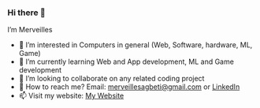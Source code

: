 ### Hi there 👋

I’m Merveilles

- 👀 I’m interested in Computers in general (Web, Software, hardware, ML, Game)
- 🌱 I’m currently learning Web and App development, ML and Game development
- 💞️ I’m looking to collaborate on any related coding project
- 💬 How to reach me?  Email: merveillesagbeti@gmail.com or [LinkedIn](https://www.linkedin.com/in/merveilles-agbeti-messan-3bb03b1ba/)
- 📫 Visit my website: [My Website](https://marco-portfolio.pages.dev/)
<!--
**MarcoPerson/MarcoPerson** is a ✨ _special_ ✨ repository because its `README.md` (this file) appears on your GitHub profile.
-->
